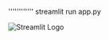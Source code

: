 ''''''''''''
streamlit run app.py   

  
 ![Streamlit Logo](https://streamlit.io/images/brand/streamlit-logo-primary-colormark-darktext.png)

